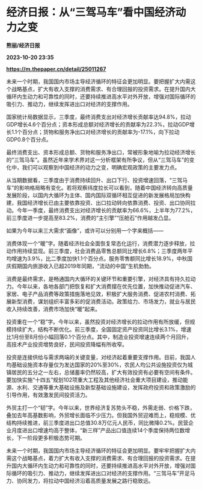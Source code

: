 # 经济日报：从“三驾马车”看中国经济动力之变
**熊丽/经济日报**

**2023-10-20 23:35**

**https://m.thepaper.cn/detail/25011267**

未来一个时期，我国国内市场主导经济循环的特征会更加明显。要把握扩大内需这个战略基点，扩大有收入支撑的消费需求、有合理回报的投资需求。在提升国内大循环内生动力和可靠性的同时，还要持续推进高水平对外开放，增强对国际循环的吸引力、推动力，继续发挥进出口对经济的支撑作用。

国家统计局数据显示，三季度，最终消费支出对经济增长贡献率达94.8%，拉动GDP增长4.6个百分点；资本形成总额对经济增长的贡献率为22.3%，拉动GDP增长1.1个百分点；货物和服务净出口对经济增长的贡献率为-17.1%，向下拉动GDP0.8个百分点。

最终消费支出、资本形成总额、货物和服务净出口，常被形象地喻为拉动经济增长的“三驾马车”。虽然近年来学术界对这一分析框架有所争议，但从“三驾马车”的变化中，我们可以观察到中国经济的动力之变，明确宏观政策的主要发力点。

从当期数据看，三季度由于消费持续回升、出口下行、投资增速回落，“三驾马车”的影响格局略有变化。若将观察纬度拉长可以看到，随着中国经济转向高质量发展阶段，以国内大循环为主体、国内国际双循环相互促进的新发展格局加快构建，我国经济增长已由主要依靠投资、出口拉动转向依靠消费、投资、出口协同拉动。今年一季度，最终消费支出对经济增长的贡献率为66.6%，上半年为77.2%，前三季度进一步提高至83.2%，消费的“主引擎”“压舱石”作用越发凸显。

如果为今年以来三大需求“画像”，或许可以分别用一个字来概括——

消费体现一个“暖”字。随着经济社会全面恢复常态化运行，消费潜力逐步释放，拉动作用持续显现。前三季度，社会消费品零售总额同比增长6.8%；三季度两年平均增速为3.9%，比二季度加快1.1个百分点。服务零售额同比增长18.9%，中秋国庆假期国内旅游收入已超2019年同期，“流动的中国”生机勃勃。

消费是最终需求，是畅通国内大循环的关键环节和重要引擎，对经济具有持久拉动力。今年以来，各地各部门把恢复和扩大消费摆在优先位置，加快推动促进汽车、家居、电子产品消费等政策措施落地见效，积极扩大服务消费、促进农村消费、拓展新型消费，谋划组织丰富多彩的促消费活动。政策给力、市场发力，就业与居民收入持续改善，消费市场加快“暖”起来。

投资重在一个“稳”字。今年以来，虽然投资对经济增长的拉动作用有所放缓，但规模持续扩大，结构不断优化。前三季度，全国固定资产投资同比增长3.1%，增速比1月份至8月份小幅回落0.1个百分点。其中，制造业投资增速连续两个月回升，高技术产业投资增势良好，民间投资降幅有所收窄。

投资是连接供给与需求两端的关键变量，对经济起着重要支撑作用。目前，我国人均基础设施资本存量仅为发达国家的20%至30%，农民人均公共设施投资仅为城镇居民的五分之一左右，总储蓄率仍然较高，扩大有效投资有必要有空间有条件。要加快实施“十四五”规划102项重大工程及其他经济社会重大项目建设，推动能源、水利、交通等重大基础设施及新型基础设施建设，发挥政府投资和政策激励的引导作用，有效激发民间投资活力。

外贸主打一个“韧”字。今年以来，世界经济复苏势头不稳，外需走弱、价格下跌，叠加去年高基数影响，外贸增长面临不少压力。但我国外贸迎难而上，稳规模、优结构持续推进，前三季度进出口总值30.8万亿元人民币，同比微降0.2%。民营企业月度进出口增速均高于整体，“新三样”产品出口值连续14个季度保持两位数增长，下一阶段更多积极态势可期。

未来一个时期，我国国内市场主导经济循环的特征会更加明显。要牢牢把握扩大内需这个战略基点，着力扩大有收入支撑的消费需求、有合理回报的投资需求。在提升国内大循环内生动力和可靠性的同时，还要持续推进高水平对外开放，增强对国际循环的吸引力、推动力，继续发挥进出口对经济的支撑作用。“三驾马车”开足马力、协同发力，将拉动中国经济沿着高质量发展之路行稳致远。